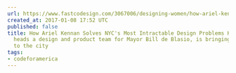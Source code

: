 ```yaml
---
url: https://www.fastcodesign.com/3067006/designing-women/how-ariel-kennan-solves-nycs-most-intractable-design-problems
created_at: 2017-01-08 17:52 UTC
published: false
title: How Ariel Kennan Solves NYC's Most Intractable Design Problems Kennan, who
  heads a design and product team for Mayor Bill de Blasio, is bringing service design
  to the city
tags:
- codeforamerica
---
```



